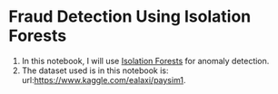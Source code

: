 # Fraud Detection Using Isolation Forests

1. In this notebook, I will use [Isolation Forests](https://scikit-learn.org/stable/modules/generated/sklearn.ensemble.IsolationForest.html) for anomaly detection.
1. The dataset used is in this notebook is: url:https://www.kaggle.com/ealaxi/paysim1.
